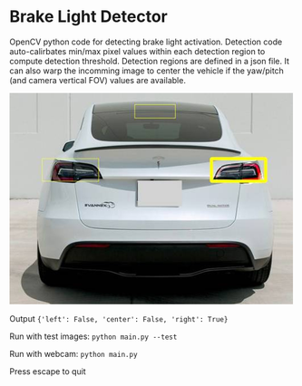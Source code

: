 # Brake Light Detector
OpenCV python code for detecting brake light activation.  Detection code auto-calirbates min/max pixel values within each detection region to compute detection threshold.  Detection regions are defined in a json file.  It can also warp the incomming image to center the vehicle if the yaw/pitch (and camera vertical FOV) values are available.

![Example image](https://github.com/jcl5m1/brakelight/blob/main/images/example.jpg?raw=true)

Output `{'left': False, 'center': False, 'right': True}`

Run with test images:
`python main.py --test`

Run with webcam:
`python main.py`

Press escape to quit
